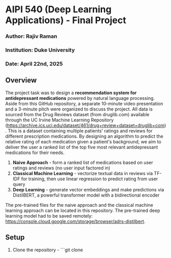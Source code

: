# AIPI 540 (Deep Learning Applications) - Final Project
### Author: Rajiv Raman
### Institution: Duke University
### Date: April 22nd, 2025

## Overview

The project task was to design a **recommendation system for antidepressant medications** powered by natural language processing. Aside from this GitHub repository, a separate 10-minute video presentation and a 3-minute pitch were organized to discuss the project. All data is sourced from the Drug Reviews dataset (from druglib.com) available through the UC Irvine Machine Learning Repository (https://archive.ics.uci.edu/dataset/461/drug+review+dataset+druglib+com). This is a dataset containing multiple patients' ratings and reviews for different prescription medications. By designing an algorithm to predict the relative rating of each medication given a patient's background, we aim to deliver the user a ranked list of the top five most relevant antidepressant medications for their needs.

1. **Naive Approach** - form a ranked list of medications based on user ratings and reviews (no user input factored in)
2. **Classical Machine Learning** - vectorize textual data in reviews via TF-IDF for training, then use linear regression to predict rating from user query
3. **Deep Learning** - generate vector embeddings and make predictions via DistilBERT, a powerful transformer model with a bidirectional encoder

The pre-trained files for the naive approach and the classical machine learning approach can be located in this repository. The pre-trained deep learning model had to be saved remotely: https://console.cloud.google.com/storage/browser/adrs-distilbert.

## Setup

1. Clone the repository - ```git clone 
